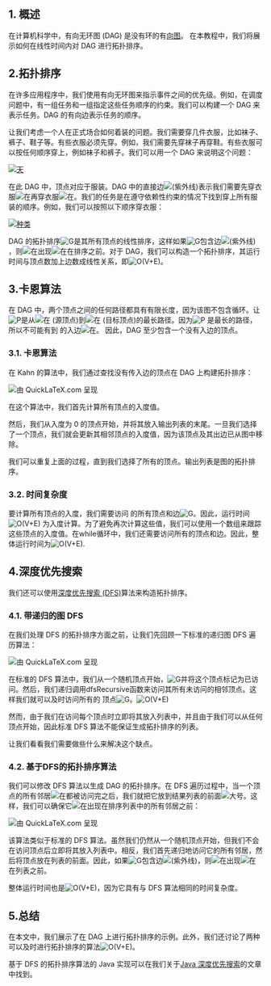 ## 1. 概述

在计算机科学中，有向无环图 (DAG) 是没有环的有[向图](https://www.baeldung.com/java-graphs)。 在本教程中，我们将展示如何在线性时间内对 DAG 进行拓扑排序。

## 2.拓扑排序

在许多应用程序中，我们使用有向无环图来指示事件之间的优先级。例如，在调度问题中，有一组任务和一组指定这些任务顺序的约束。我们可以构建一个 DAG 来表示任务。DAG 的有向边表示任务的顺序。

让我们考虑一个人在正式场合如何着装的问题。我们需要穿几件衣服，比如袜子、裤子、鞋子等。有些衣服必须先穿。例如，我们需要先穿袜子再穿鞋。有些衣服可以按任何顺序穿上，例如袜子和裤子。我们可以用一个 DAG 来说明这个问题：

[![天](https://www.baeldung.com/wp-content/uploads/sites/4/2020/07/dag.png)](https://www.baeldung.com/wp-content/uploads/sites/4/2020/07/dag.png)

在此 DAG 中，顶点对应于服装。DAG 中的直接边![(紫外线)](https://www.baeldung.com/wp-content/ql-cache/quicklatex.com-2ab9e2f4d2b648908df4133879394778_l3.svg)表示我们需要先穿衣服![在](https://www.baeldung.com/wp-content/ql-cache/quicklatex.com-e817933126862db10ae510d35359568e_l3.svg)再穿衣服![在](https://www.baeldung.com/wp-content/ql-cache/quicklatex.com-796872219106704832bd95ce08640b7b_l3.svg)。我们的任务是在遵守依赖性约束的情况下找到穿上所有服装的顺序。例如，我们可以按照以下顺序穿衣服：

[![种类](https://www.baeldung.com/wp-content/uploads/sites/4/2020/07/sort.png)](https://www.baeldung.com/wp-content/uploads/sites/4/2020/07/sort.png)

DAG 的拓扑排序![G](https://www.baeldung.com/wp-content/ql-cache/quicklatex.com-1e40206e25474f738eeb7ca968031abf_l3.svg)是其所有顶点的线性排序，这样如果![G](https://www.baeldung.com/wp-content/ql-cache/quicklatex.com-1e40206e25474f738eeb7ca968031abf_l3.svg)包含边![(紫外线)](https://www.baeldung.com/wp-content/ql-cache/quicklatex.com-2ab9e2f4d2b648908df4133879394778_l3.svg)，则![在](https://www.baeldung.com/wp-content/ql-cache/quicklatex.com-e817933126862db10ae510d35359568e_l3.svg)出现![在](https://www.baeldung.com/wp-content/ql-cache/quicklatex.com-796872219106704832bd95ce08640b7b_l3.svg)在排序之前。对于 DAG，我们可以构造一个拓扑排序，其运行时间与顶点数加上边数成线性关系，即![O(V+E)](https://www.baeldung.com/wp-content/ql-cache/quicklatex.com-126b48fbb229921e24629cf2c5e4b2d9_l3.svg)。

## 3.卡恩算法

在 DAG 中，两个顶点之间的任何路径都具有有限长度，因为该图不包含循环。让![P](https://www.baeldung.com/wp-content/ql-cache/quicklatex.com-fda1e51b12ba3624074fcbebad72b1fc_l3.svg)是从![在](https://www.baeldung.com/wp-content/ql-cache/quicklatex.com-e817933126862db10ae510d35359568e_l3.svg) (源顶点)到![在](https://www.baeldung.com/wp-content/ql-cache/quicklatex.com-796872219106704832bd95ce08640b7b_l3.svg) (目标顶点)的最长路径。因为![P](https://www.baeldung.com/wp-content/ql-cache/quicklatex.com-fda1e51b12ba3624074fcbebad72b1fc_l3.svg) 是最长的路径，所以不可能有到 的入边![在](https://www.baeldung.com/wp-content/ql-cache/quicklatex.com-e817933126862db10ae510d35359568e_l3.svg)。 因此，DAG 至少包含一个没有入边的顶点。

### 3.1. 卡恩算法

在 Kahn 的算法中，我们通过查找没有传入边的顶点在 DAG 上构建拓扑排序：

![由 QuickLaTeX.com 呈现](https://www.baeldung.com/wp-content/ql-cache/quicklatex.com-71db2f57d0b9e28fd84d4b155117a4e4_l3.svg)

在这个算法中，我们首先计算所有顶点的入度值。

然后，我们从入度为 0 的顶点开始，并将其放入输出列表的末尾。一旦我们选择了一个顶点，我们就会更新其相邻顶点的入度值，因为该顶点及其出边已从图中移除。

我们可以重复上面的过程，直到我们选择了所有的顶点。输出列表是图的拓扑排序。

### 3.2. 时间复杂度

要计算所有顶点的入度，我们需要访问 的所有顶点和边![G](https://www.baeldung.com/wp-content/ql-cache/quicklatex.com-1e40206e25474f738eeb7ca968031abf_l3.svg)。因此，运行时间![O(V+E)](https://www.baeldung.com/wp-content/ql-cache/quicklatex.com-126b48fbb229921e24629cf2c5e4b2d9_l3.svg) 为入度计算。为了避免再次计算这些值，我们可以使用一个数组来跟踪这些顶点的入度值。在while循环中，我们还需要访问所有的顶点和边。因此，整体运行时间为![O(V+E)](https://www.baeldung.com/wp-content/ql-cache/quicklatex.com-126b48fbb229921e24629cf2c5e4b2d9_l3.svg).

## 4.深度优先搜索

我们还可以使用[深度优先搜索 (DFS)](https://www.baeldung.com/java-depth-first-search)算法来构造拓扑排序。

### 4.1. 带递归的图 DFS

在我们处理 DFS 的拓扑排序方面之前，让我们先回顾一下标准的递归图 DFS 遍历算法：

![由 QuickLaTeX.com 呈现](https://www.baeldung.com/wp-content/ql-cache/quicklatex.com-371e5aea5fb2a92e93e7fb91190b1ae1_l3.svg)

在标准的 DFS 算法中，我们从一个随机顶点开始，![G](https://www.baeldung.com/wp-content/ql-cache/quicklatex.com-1e40206e25474f738eeb7ca968031abf_l3.svg)并将这个顶点标记为已访问。然后，我们递归调用dfsRecursive函数来访问其所有未访问的相邻顶点。这样我们就可以及时访问所有的 顶点![G](https://www.baeldung.com/wp-content/ql-cache/quicklatex.com-1e40206e25474f738eeb7ca968031abf_l3.svg)。![O(V+E)](https://www.baeldung.com/wp-content/ql-cache/quicklatex.com-126b48fbb229921e24629cf2c5e4b2d9_l3.svg)

然而，由于我们在访问每个顶点时立即将其放入列表中，并且由于我们可以从任何顶点开始，因此标准 DFS 算法不能保证生成拓扑排序的列表。

让我们看看我们需要做些什么来解决这个缺点。

### 4.2. 基于DFS的拓扑排序算法

我们可以修改 DFS 算法以生成 DAG 的拓扑排序。在 DFS 遍历过程中，当一个顶点的所有邻居![在](https://www.baeldung.com/wp-content/ql-cache/quicklatex.com-e817933126862db10ae510d35359568e_l3.svg)都被访问完之后，我们就把它放到结果列表的前面![大号](https://www.baeldung.com/wp-content/ql-cache/quicklatex.com-48d71fca322532f0abc2c4ad2cf98154_l3.svg)。这样，我们可以确保它![在](https://www.baeldung.com/wp-content/ql-cache/quicklatex.com-e817933126862db10ae510d35359568e_l3.svg)出现在排序列表中的所有邻居之前：

![由 QuickLaTeX.com 呈现](https://www.baeldung.com/wp-content/ql-cache/quicklatex.com-b6a99f3a0e7192218301aff9b8e5e9ac_l3.svg)

该算法类似于标准的 DFS 算法。虽然我们仍然从一个随机顶点开始，但我们不会在访问顶点后立即将其放入列表中。相反，我们首先递归地访问它的所有邻居，然后将顶点放在列表的前面。因此，如果![G](https://www.baeldung.com/wp-content/ql-cache/quicklatex.com-1e40206e25474f738eeb7ca968031abf_l3.svg)包含边![(紫外线)](https://www.baeldung.com/wp-content/ql-cache/quicklatex.com-2ab9e2f4d2b648908df4133879394778_l3.svg)，则![在](https://www.baeldung.com/wp-content/ql-cache/quicklatex.com-e817933126862db10ae510d35359568e_l3.svg)出现![在](https://www.baeldung.com/wp-content/ql-cache/quicklatex.com-796872219106704832bd95ce08640b7b_l3.svg)在列表之前。

整体运行时间也是![O(V+E)](https://www.baeldung.com/wp-content/ql-cache/quicklatex.com-126b48fbb229921e24629cf2c5e4b2d9_l3.svg)，因为它具有与 DFS 算法相同的时间复杂度。

## 5.总结

在本文中，我们展示了在 DAG 上进行拓扑排序的示例。此外，我们还讨论了两种可以及时进行拓扑排序的算法![O(V+E)](https://www.baeldung.com/wp-content/ql-cache/quicklatex.com-126b48fbb229921e24629cf2c5e4b2d9_l3.svg)。

基于 DFS 的拓扑排序算法的 Java 实现可以在我们关于[Java 深度优先搜索](https://www.baeldung.com/java-depth-first-search)的文章中找到。